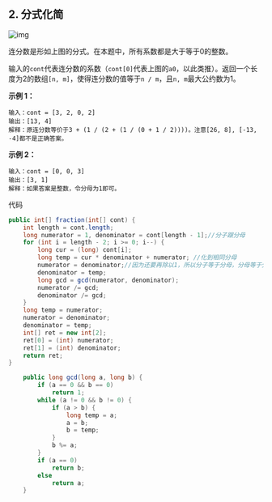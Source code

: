 ## 2. 分式化简



![img](https://assets.leetcode-cn.com/aliyun-lc-upload/uploads/2019/09/09/fraction_example_1.jpg)

连分数是形如上图的分式。在本题中，所有系数都是大于等于0的整数。



输入的`cont`代表连分数的系数（`cont[0]`代表上图的`a0`，以此类推）。返回一个长度为2的数组`[n, m]`，使得连分数的值等于`n / m`，且`n, m`最大公约数为1。

 

**示例 1：**

```
输入：cont = [3, 2, 0, 2]
输出：[13, 4]
解释：原连分数等价于3 + (1 / (2 + (1 / (0 + 1 / 2))))。注意[26, 8], [-13, -4]都不是正确答案。
```

**示例 2：**

```
输入：cont = [0, 0, 3]
输出：[3, 1]
解释：如果答案是整数，令分母为1即可。
```

代码

```java
public int[] fraction(int[] cont) {
    int length = cont.length;
    long numerator = 1, denominator = cont[length - 1];//分子跟分母
    for (int i = length - 2; i >= 0; i--) {
        long cur = (long) cont[i];
        long temp = cur * denominator + numerator; //化到相同分母
        numerator = denominator;//因为还要再除以1，所以分子等于分母，分母等于分子
        denominator = temp;
        long gcd = gcd(numerator, denominator);
        numerator /= gcd;
        denominator /= gcd;
    }
    long temp = numerator;
    numerator = denominator;
    denominator = temp;
    int[] ret = new int[2];
    ret[0] = (int) numerator;
    ret[1] = (int) denominator;
    return ret;
}

    public long gcd(long a, long b) {
        if (a == 0 && b == 0)
            return 1;
        while (a != 0 && b != 0) {
            if (a > b) {
                long temp = a;
                a = b;
                b = temp;
            }
            b %= a;
        }
        if (a == 0)
            return b;
        else
            return a;
    }
```

